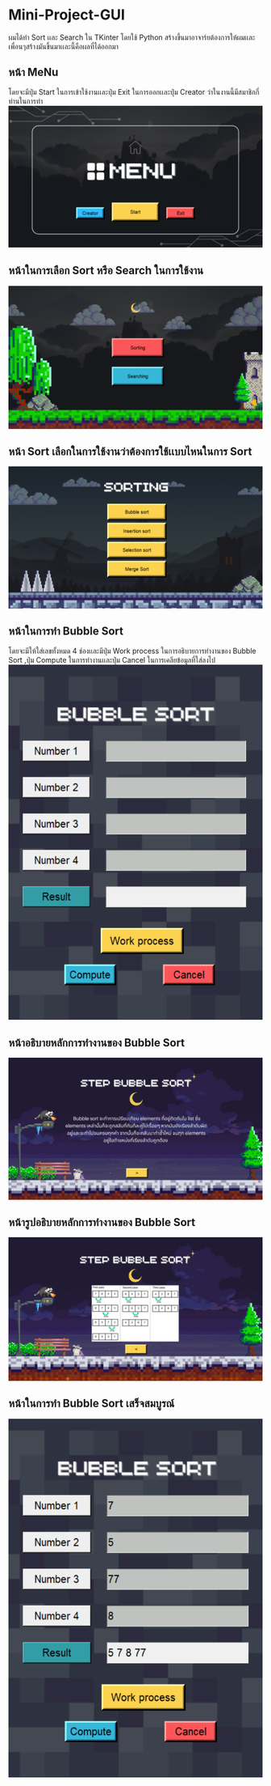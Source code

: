 # Mini-Project-GUI
ผมได้ทำ Sort เเละ Search ใน TKinter โดยใช้ Python สร้างขึ้นมาอาจาร์ยต้องการให้ผมเเละเพื่อนๆสร้างมันขึ้นมาเเละนี้คือผลที่ได้ออกมา

## หน้า MeNu 
โดยจะมีปุ่ม Start ในการเข้าใช้งานเเละปุ่ม Exit ในการออกเเละปุ่ม Creator ว่าในงานนี้มีสมาชิกกี่ท่านในการทำ
![My Project Screenshot](Success/Success-Menu.png)

## หน้าในการเลือก Sort หรือ Search ในการใช้งาน
![My Project Screenshot](Success/Success-Sort-Search.png)

## หน้า Sort เลือกในการใช้งานว่าต้องการใช้เเบบไหนในการ Sort
![My Project Screenshot](Success/Succes-Sorting.png)

## หน้าในการทำ Bubble Sort 
โดยจะมีให้ใส่เลขทั้งหมด 4 ช่องเเละมีปุ่ม Work process ในการอธิบายการทำงานของ Bubble Sort ,ปุ่ม Compute ในการทำงานเเละปุ่ม Cancel ในการเคลียข้อมูลที่ใส่ลงไป
![My Project Screenshot](Success/Success-Bubble-Sort.png)

## หน้าอธิบายหลักการทำงานของ Bubble Sort
![My Project Screenshot](Success/Succes-Work-process.png)

## หน้ารูปอธิบายหลักการทำงานของ Bubble Sort
![My Project Screenshot](Success/Succes-Work-process1.png)

## หน้าในการทำ Bubble Sort เสร็จสมบูรณ์
![My Project Screenshot](Success/Success-Bubble-Sort1.png)

